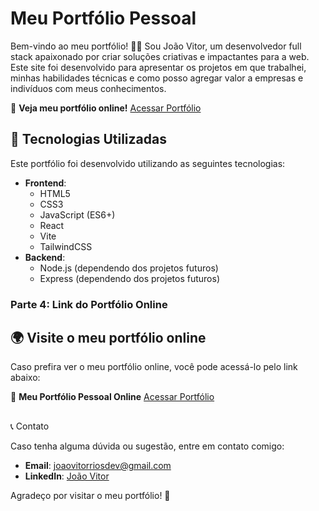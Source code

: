 # Meu Portfólio Pessoal

Bem-vindo ao meu portfólio! 👨‍💻 Sou João Vitor, um desenvolvedor full stack apaixonado por criar soluções criativas e impactantes para a web. Este site foi desenvolvido para apresentar os projetos em que trabalhei, minhas habilidades técnicas e como posso agregar valor a empresas e indivíduos com meus conhecimentos.

🔗 **Veja meu portfólio online!** [Acessar Portfólio](https://joaovitorriosdev.netlify.app)

## 🚀 Tecnologias Utilizadas

Este portfólio foi desenvolvido utilizando as seguintes tecnologias:

- **Frontend**: 
  - HTML5
  - CSS3
  - JavaScript (ES6+)
  - React
  - Vite
  - TailwindCSS
- **Backend**: 
  - Node.js (dependendo dos projetos futuros)
  - Express (dependendo dos projetos futuros)

### Parte 4: Link do Portfólio Online

## 🌍 Visite o meu portfólio online

Caso prefira ver o meu portfólio online, você pode acessá-lo pelo link abaixo:

🔗 **Meu Portfólio Pessoal Online** [Acessar Portfólio](https://joaovitorriosdev.netlify.app)
## 

📞 Contato

Caso tenha alguma dúvida ou sugestão, entre em contato comigo:

- **Email**: joaovitorriosdev@gmail.com
- **LinkedIn**: [João Vitor](https://www.linkedin.com/in/joaovitorrios/)
  

Agradeço por visitar o meu portfólio! 🚀
